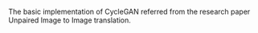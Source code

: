 The basic implementation of CycleGAN referred from the research paper Unpaired Image to Image translation.
